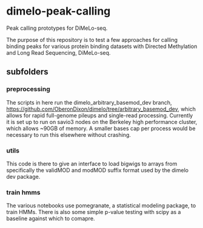 # dimelo-peak-calling
Peak calling prototypes for DiMeLo-seq. 

The purpose of this repository is to test a few approaches for calling binding peaks for various protein binding datasets with Directed Methylation and Long Read Sequencing, DiMeLo-seq.

## subfolders
### preprocessing

The scripts in here run the dimelo_arbitrary_basemod_dev branch, https://github.com/OberonDixon/dimelo/tree/arbitrary_basemod_dev, which allows for rapid full-genome pileups and single-read processing. Currently it is set up to run on savio3 nodes on the Berkeley high performance cluster, which allows ~90GB of memory. A smaller bases cap per process would be necessary to run this elsewhere without crashing.

### utils

This code is there to give an interface to load bigwigs to arrays from specifically the validMOD and modMOD suffix format used by the dimelo dev package.

### train hmms

The various notebooks use pomegranate, a statistical modeling package, to train HMMs. There is also some simple p-value testing with scipy as a baseline against which to comapre.